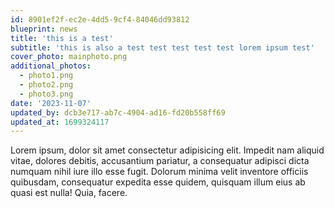 ```yaml
---
id: 8901ef2f-ec2e-4dd5-9cf4-84046dd93812
blueprint: news
title: 'this is a test'
subtitle: 'this is also a test test test test test lorem ipsum test'
cover_photo: mainphoto.png
additional_photos:
  - photo1.png
  - photo2.png
  - photo3.png
date: '2023-11-07'
updated_by: dcb3e717-ab7c-4904-ad16-fd20b558ff69
updated_at: 1699324117
---
```

Lorem ipsum, dolor sit amet consectetur adipisicing elit. Impedit nam aliquid vitae, dolores debitis, accusantium pariatur, a consequatur adipisci dicta numquam nihil iure illo esse fugit. Dolorum minima velit inventore officiis quibusdam, consequatur expedita esse quidem, quisquam illum eius ab quasi est nulla! Quia, facere.
